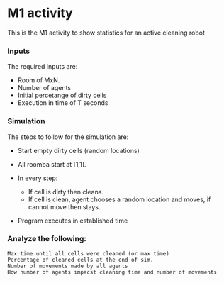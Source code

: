 # M1 activity
This is the M1 activity to show statistics for an active cleaning robot

### Inputs
The required inputs are:

- Room of MxN.
- Number of agents
- Initial percetange of dirty cells
- Execution in time of T seconds

### Simulation

The steps to follow for the simulation are:

- Start empty dirty cells (random locations)

- All roomba start at [1,1].

- In every step:
	- If cell is dirty then cleans.
	- If cell is clean, agent chooses a random location and moves, if cannot move then stays.

- Program executes in established time

### Analyze the following:
	Max time until all cells were cleaned (or max time)
	Percentage of cleaned cells at the end of sim.
	Number of movements made by all agents
	How number of agents impacst cleaning time and number of movements
